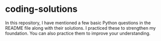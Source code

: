 # coding-solutions
In this repository, I have mentioned a few basic Python questions in the README file along with their solutions. I practiced these to strengthen my foundation. You can also practice them to improve your understanding.
